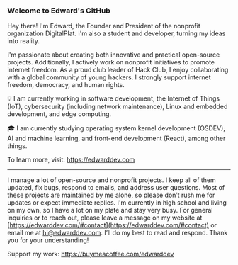### Welcome to Edward's GitHub

Hey there! I'm Edward, the Founder and President of the nonprofit organization DigitalPlat. I'm also a student and developer, turning my ideas into reality.

I'm passionate about creating both innovative and practical open-source projects. Additionally, I actively work on nonprofit initiatives to promote internet freedom. As a proud club leader of Hack Club, I enjoy collaborating with a global community of young hackers. I strongly support internet freedom, democracy, and human rights.

💡 I am currently working in software development, the Internet of Things (IoT), cybersecurity (including network maintenance), Linux and embedded development, and edge computing.

🎓 I am currently studying operating system kernel development (OSDEV), AI and machine learning, and front-end development (React), among other things.

To learn more, visit: https://edwarddev.com

---

I manage a lot of open-source and nonprofit projects. I keep all of them updated, fix bugs, respond to emails, and address user questions. Most of these projects are maintained by me alone, so please don’t rush me for updates or expect immediate replies. I'm currently in high school and living on my own, so I have a lot on my plate and stay very busy. For general inquiries or to reach out, please leave a message on my website at [https://edwarddev.com/#contact](https://edwarddev.com/#contact) or email me at hi@edwarddev.com. I’ll do my best to read and respond. Thank you for your understanding!

Support my work: https://buymeacoffee.com/edwarddev

